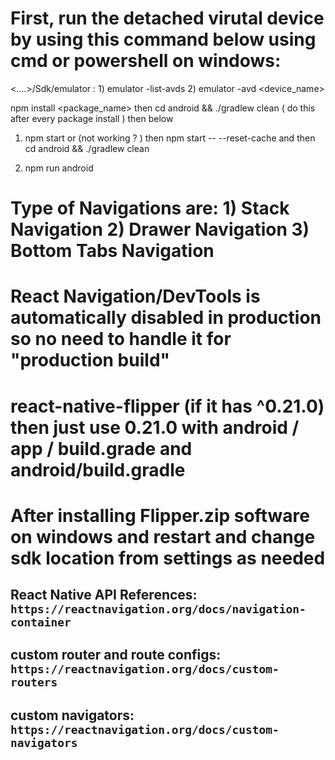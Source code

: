 # First, run the detached virutal device by using this command below using cmd or powershell on windows:
<....>/Sdk/emulator : 1) emulator -list-avds 2) emulator -avd <device_name>


npm install <package_name> then cd android && ./gradlew clean ( do this after every package install ) then below

1. npm start or (not working ? ) then npm start -- --reset-cache and then cd android && ./gradlew clean


2. npm run android 


# Type of Navigations are: 1) Stack Navigation  2) Drawer Navigation 3) Bottom Tabs Navigation

# React Navigation/DevTools is automatically disabled in production so no need to handle it for "production build"

# react-native-flipper (if it has ^0.21.0) then just use 0.21.0 with android / app / build.grade and android/build.gradle

# After installing Flipper.zip software on windows and restart and change sdk location from settings as needed


## React Native API References: `https://reactnavigation.org/docs/navigation-container`


## custom router and route configs: `https://reactnavigation.org/docs/custom-routers`

## custom navigators: `https://reactnavigation.org/docs/custom-navigators`